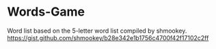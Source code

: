 # Words-Game
Word list based on the 5-letter word list compiled by shmookey.
https://gist.github.com/shmookey/b28e342e1b1756c4700f42f17102c2ff

